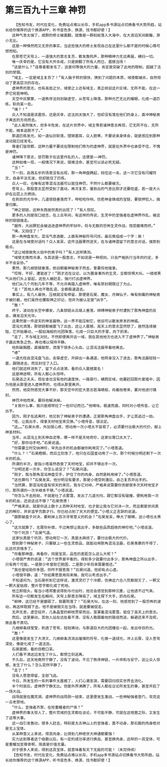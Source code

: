 # 第三百九十三章 神罚
        【告知书友，时代在变化，免费站点难以长存，手机app多书源站点切换看书大势所趋，站长给你推荐的这个换源APP，听书音色多、换源、找书都好使！】
       这种气息太强了，成群的修士被震翻，就像是一群蚂蚁落入大海中，在大浪滔天间颠簸，渺小无比。
       这是一种悚然而又无奈的事实，当这些强大的修士发现自己在这里什么都不是的时候心情可想而知。
       在那苍茫天穹上，一道强大的意志复苏，散发轰鸣声，那种精神力无远弗届，横扫一切。
       唯一庆幸的是，它没有大开杀戒，只是掀翻了所有人而已，震撼当场！
       “这是什么？”连尊者都发毛了，这是何等强大的力量，肯定是突破了此地的限制，超越了法则的禁锢。
       “域主，一定是域主复苏了！”有人脑子转的很快，猜到了问题的本质，域使都被杀，自然惊动了更高层次的存在。
       虚神界的意志，也有高低之分，域使之上还有域主，真正统驭这片区域，无所不能，在这一界它宛若神明。
       天空中灰蒙蒙，一道秩序法则划破虚空，从苍穹上降落，那种光芒无比的耀眼，化成一道匹练，斩向某一处。
       “咦？！”
       众人不知道是该震惊，还是庆幸，这法则太强大了，但却没有落在他们的身上，直冲神秘男子离去的方向而去。
       “此人虽然强大，但多半危矣，在这片世界中，域主等若诸神意志再现，它无所不在，无所不能，根本逃脱不了。”
       那道匹练发光，如一道仙剑斩落，铿锵震耳，众人胆寒，不要说亲身体会，就是感应到那种波动就已经发毛。
       尊者们皆惊颤，这种力量不要说在限制他们修为的虚神界，就是在外界中也承受不住，不愧是神罚。
       诸神降下意志，惩罚敢于在这里作乱的人，这便是——神罚。
       这种劫难一现，一般情况下来说，很难活命，甚至可以说必死无疑。
       “当！”
       下一刻，血溅五步的场景没有出现，那一角神盘腾起，挡住这一击，这一次它没有闪耀符文，自身平淡无波，但却抵住了匹练。
       众人一叹，也唯有这等混沌法器可以抵住神罚，不然什么都要被灭。
       苍穹上，那股意志显然受到了震动，再次复苏，蓬勃出的气息比刚才还要旺盛，若一座大火炉在云层上方燃烧。
       在刺目的光华中，几道锁链垂落而下，哗啦啦作响，仿若神金铸成的宝链，要锁押犯人，擒拿归案。
       “神之锁链，这种东西居然真的出现了！”有人惊叹。
       更多的人则是张口结舌，在上古年间，有这样的传说，生灵中的至强者在虚神界作乱，被这样的锁链擒走。
       “据传，大凶罪犯会被送进虚神界的牢狱中，将与无数的恐怖生灵作战，饱受磨难而终。”
       “咦，又挡住了！”
       那一角神盘发光，混沌气息逸散，上面有神秘符号闪烁，最后竟组成一个字：赦！
       这是在与域使对话吗？众人发呆，这件法器果然逆天，在与诸神遗留下的意志对话，强势到极点。
       “这让域使赦免火焰中的男子吗？”有人这样猜测。
       “域使无情而冷漠，与其说是一股意志，不如说是一种规则，只会严格执行当年的约定，多半不会妥协。”
       果然，那几根锁链垂落，依旧朝着神秘男子而去，誓要将他擒拿。
       “哎呀，不好，遭驱逐了！”刚才还在议论、以为置身事外的生灵，全都惊惧大叫，一缕缕黑气从他们头上冒起，这些人被赶走，强行打出虚神界。
       他们从几个月到几年不等，不允许再踏入虚神界，唯有禁封期限过了为止。
       “走！”其他人再也不敢乱语，全都极速退去。
       事实上，有几人最快，压根就没有停留，那便是石昊、魔女、月婵仙子，唯有倒霉的神秘男子被拦截，他们虽然也攫取神之印记，但并为被认定是“凶手”。
       “轰！”
       终于，波动在长空中爆发，几条锁链从云端上垂落，绑缚神秘男子时遭到了那角神盘的反击，爆发滔天光华。
       这果然是一件逆天的神圣器物，这一界不能压制它，依旧可以散发原本的神威。
       混沌光洒落，那锁链都被震飞了出去，这让人震撼，高天上的意志显然怒了，居然连续被阻，它开始暴动，一股如海般的光团降落，化成一只巨大的手掌，向下抓来。
       “走了，不与域主对抗，不然即便离开这一域，我在其他地方也进入不了虚神界了。”神秘男子露出焦急之色，再也难以保持平静。
       他刺破胸膛，直接献祭，洒落下很多心头血，让混沌法器带着他离去。
       “哧”
       一道光柱自混沌盘飞出，击穿虚空，开辟出一条通道，他转身没入了进去，那角法器轻轻一震，跟随进去，而后封住了入口。
       他们就这样消失了，留下点点涟漪，看的众人震撼莫名！
       这是神迹啊，所有人都心头惊呼。
       石昊逃之夭夭，现在谁也没有他的速度快，一路穿行，横跨区域，他要赶回那片废墟中，因为他是从那里进入虚神界的，也得从那里离开。
       然而，他突然感觉大事不妙，那天空中的宏大意志若海啸般，向着他卷来，要对他进行镇封。
       神罚冲他而来，要将他解决掉。
       “关我什么事，我只是顺带捡了一些印记而已。”他嘀咕，极速而遁，同时对小塔传音，让它出手。
       因为，刚才在逃离时，他见到了神秘男子的遭遇，正是那角神盘出手，才让其逃过一劫。
       “唔，让我出手，得拿天材地宝来交换。”小塔传音，很淡定。
       “这……”石昊头疼，外加很心疼，想动用一次小塔太不容易了，必须要付出极大的代价，献上神圣材料。
       当年，从混沌土到天神血泥等，哪一样不是天地奇珍，这家伙胃口太大了。
       “好，那你动手吧。”石昊说道。
       “你需要立时交纳神珍，早先出手的机会都被你耗用完了。”小塔答道。
       “什么？！”石昊瞪眼，而后立刻急了，他只在石国皇动用了一次，那个时候分明还剩下一次半的机会。
       所谓的半次，是指小塔虽然吞食了天材地宝，却并不够出手一次。
       “分明还差一次半，你怎么说没了？”石昊问道。
       “刚才，我与那角混沌神盘交手，护住了你的肉身，自然是耗用掉了。”小塔答道。
       “这也算吗？”石昊发呆，他分明没有要求，那是小塔受刺激后，自己复苏并出手的。
       “当然算，那混沌轮盘有惊天的来历，我与它对峙，严格来说需要你贡献很多次天材地宝才行，那所谓的一次半根本不够。”小塔说道。
       “你怎么不去抢劫，不就是吐了点雾霭，发出了几道光吗，跟它都没有碰撞，便耗用我一次半的机会，还说这远不够？”石昊愤懑！
       “严格来说，就是你送上数十上百种天材地宝，也才能让我与它对决一次，而且都是世间真正的稀珍，并非滥竽充数才行。你已经占到了天大的便宜。”小塔义正言辞的说道。
       “跟那破盘子对决，要耗掉上百次寻常意义的机会？”石昊发呆，睁大了眼睛，这小塔也太黑心了。
       “这次就算了，无需你补偿，不过再想让我出手，多献些品质超绝的神珍吧。”小塔说道。
       “你个坑货！”石昊气道。
       这家伙真是个坑货，想动用它一次，真是太麻烦了，要付出极大的代价。
       想到那个神秘男子，只要献上一些生灵祭品，就能动用那角混沌法器，石昊羡慕的不得了，比这坑货强多了。
       “你看那神盘，再看你，同是宝具，品性的差距怎么这么大呢？”
       小塔很严肃的说道：“这个世界是平衡的，得到多少就要付出多少，那角神盘之所以出手，只有两个可能，一是那少年曾助它脱困，二是那少年将来需要偿还。”
       “我也曾经助你多困，你咋不报答我？”石昊问道，但却有点心虚。
       小塔很平静，道：“你如果愿意用将来赌，我可以考虑出手。”
       不知道何为，当石昊听到它这样说，激灵灵打了个冷颤，仿佛这六合八荒都寂灭了，一颗又一颗大星枯寂，整片苍宇都化成了死地。
       他立即摇头，每当小塔郑重说得到与付出时，他总会感觉到那种沉重，让他透不过气来。
       所有这一切都发生在瞬间，天穹上那意志降临了，域主探下大手，抓向石昊。
       “柳神，这已经不是磨砺了，我要殒落了！”石昊大叫，在这一刻，他感觉到了一股恐怖的波动，再这样耽搁下去，他不是被毁灭在当场，就是要被捉走。
       无声无息，虚空绽开，几条晶莹的柳枝贯穿而出，笼罩着混沌雾霭，抵住了高天上的意志。
       而后，这里暴动，其他人站在远处看不清，没有人敢跟着他的路径而逃，躲避还来不及呢，故此看不真切。
       几根柳条绿莹莹，刺透了苍穹，轻轻拂动，与那道巨大的光团撞在一起，发出夺目的光。
       “轰！”
       这里像是发生了大溃灭，几根柳条流淌出璀璨的符号，化做一道绿光，冲上云霄，没入苍穹深处，像是化成了一道法旨。
       石昊震撼，看的目瞪口呆。
       人们看不清这边发生了什么，都想立刻逃离。
       不久后，这天地竟然宁静了，没有了波动，不见了秩序神链，一片祥和与安宁。这让众人惊憾，发生了什么？怎么突然平静了。
       “走了！”
       没有人愿意停留，全部飞逃。
       今日，所发生的一系列事件太震撼了，人们心潮澎湃，需要回归现实世界去消化。
       半个时辰后，虚神界宁静无比。但是外界沸腾了，所有人都在议论所发生的事，甚至开启了一场大战。
       战场就是在魔灵湖，虚神界的战局刚一结束，这里便发生激战，一些神秘强者登门，攻克这一古老禁地。
       “什么，至强者齐聚，在抢重瞳者的尸体？”
       虚神界的事太惊人了，整片荒域的生灵都在谈论，不可能平静，可就在这喧嚣之际，又发生了这等大事。
       这一战引发轰动，很多人赶去，特别是太古神山上的至强者，莫不动身，那石毅的肉身绝对是无上宝体。
       从某种意义上来说，得其肉身，比得到几种绝世大神通都要强！
       实力达到尊者这个级数以后，有一定的成功率进行换血、甚至换肉身，这样的一具宝体，可是重瞳加至尊骨啊，简直是价值无量。
       对于很多人来说，得到这具宝体，就意味着有天下无敌的可能！（未完待续）
       【告知书友，时代在变化，免费站点难以长存，手机app多书源站点切换看书大势所趋，站长给你推荐的这个换源APP，听书音色多、换源、找书都好使！】